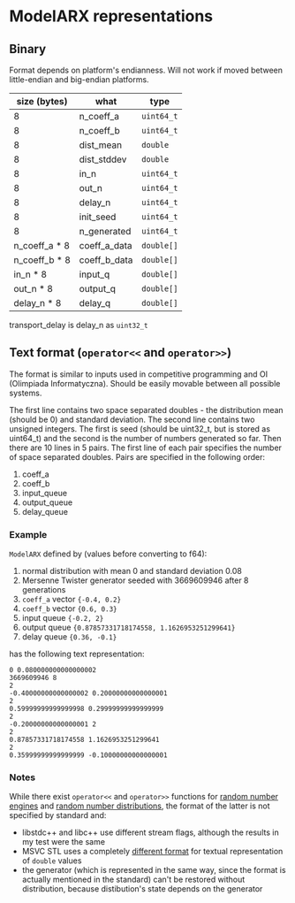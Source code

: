 # ModelARX representations

## Binary

Format depends on platform's endianness. Will not work if moved between little-endian and big-endian platforms.

| size (bytes) | what | type |
| ------------ | ---- | ---- |
| 8 | n_coeff_a | `uint64_t` |
| 8 | n_coeff_b | `uint64_t` |
| 8 | dist_mean | `double` |
| 8 | dist_stddev | `double` |
| 8 | in_n | `uint64_t` |
| 8 | out_n | `uint64_t` |
| 8 | delay_n | `uint64_t` |
| 8 | init_seed | `uint64_t` |
| 8 | n_generated | `uint64_t` |
| n_coeff_a * 8 | coeff_a_data | `double[]` |
| n_coeff_b * 8 | coeff_b_data | `double[]` |
| in_n * 8 | input_q | `double[]` |
| out_n * 8 | output_q | `double[]` |
| delay_n * 8 | delay_q | `double[]` |

transport_delay is delay_n as `uint32_t`

## Text format (`operator<<` and `operator>>`)

The format is similar to inputs used in competitive programming and OI (Olimpiada Informatyczna). Should be easily movable between all possible systems.

The first line contains two space separated doubles - the distribution mean (should be 0) and standard deviation. The second line contains two unsigned integers. The first is seed (should be uint32_t, but is stored as uint64_t) and the second is the number of numbers generated so far. Then there are 10 lines in 5 pairs. The first line of each pair specifies the number of space separated doubles. Pairs are specified in the following order:

1. coeff_a
2. coeff_b
3. input_queue
4. output_queue
5. delay_queue

### Example

`ModelARX` defined by (values before converting to f64):

1. normal distribution with mean 0 and standard deviation 0.08
2. Mersenne Twister generator seeded with 3669609946 after 8 generations
3. `coeff_a` vector `{-0.4, 0.2}`
4. `coeff_b` vector `{0.6, 0.3}`
5. input queue `{-0.2, 2}`
6. output queue `{0.87857331718174558, 1.1626953251299641}`
7. delay queue `{0.36, -0.1}`

has the following text representation:

```
0 0.080000000000000002
3669609946 8
2
-0.40000000000000002 0.20000000000000001
2
0.59999999999999998 0.29999999999999999
2
-0.20000000000000001 2
2
0.87857331718174558 1.1626953251299641
2
0.35999999999999999 -0.10000000000000001

```

### Notes

While there exist `operator<<` and `operator>>` functions for [random number engines](https://eel.is/c++draft/rand.req.eng) and [random number distributions](https://eel.is/c++draft/rand.req.dist), the format of the latter is not specified by standard and:

- libstdc++ and libc++ use different stream flags, although the results in my test were the same
- MSVC STL uses a completely [different format](https://github.com/microsoft/STL/blob/0515a05b394596de92d08cb0f352614479a2a883/stl/inc/random#L88-L101) for textual representation of `double` values
- the generator (which is represented in the same way, since the format is actually mentioned in the standard) can't be restored without distribution, because distibution's state depends on the generator
